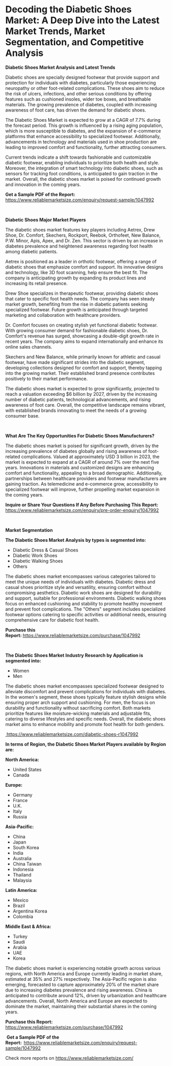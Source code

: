 <p><h1>Decoding the Diabetic Shoes Market: A Deep Dive into the Latest Market Trends, Market Segmentation, and Competitive Analysis</h1></p><p><strong>Diabetic Shoes Market Analysis and Latest Trends</strong></p>
<p><p>Diabetic shoes are specially designed footwear that provide support and protection for individuals with diabetes, particularly those experiencing neuropathy or other foot-related complications. These shoes aim to reduce the risk of ulcers, infections, and other serious conditions by offering features such as cushioned insoles, wider toe boxes, and breathable materials. The growing prevalence of diabetes, coupled with increasing awareness of foot care, has driven the demand for diabetic shoes.</p><p>The Diabetic Shoes Market is expected to grow at a CAGR of 7.7% during the forecast period. This growth is influenced by a rising aging population, which is more susceptible to diabetes, and the expansion of e-commerce platforms that enhance accessibility to specialized footwear. Additionally, advancements in technology and materials used in shoe production are leading to improved comfort and functionality, further attracting consumers. </p><p>Current trends indicate a shift towards fashionable and customizable diabetic footwear, enabling individuals to prioritize both health and style. Moreover, the integration of smart technology into diabetic shoes, such as sensors for tracking foot conditions, is anticipated to gain traction in the market. Overall, the diabetic shoes market is poised for continued growth and innovation in the coming years.</p></p>
<p><strong>Get a Sample PDF of the Report:&nbsp;</strong> <a href="https://www.reliablemarketsize.com/enquiry/request-sample/1047992?utm_campaign=3092&utm_medium=2&utm_source=Github&utm_content=ia&utm_term=05042025&utm_id=diabetic-shoes">https://www.reliablemarketsize.com/enquiry/request-sample/1047992</a></p>
<p>&nbsp;</p>
<p><strong>Diabetic Shoes Major Market Players</strong></p>
<p><p>The diabetic shoes market features key players including Aetrex, Drew Shoe, Dr. Comfort, Skechers, Rockport, Reebok, Orthofeet, New Balance, P.W. Minor, Apis, Apex, and Dr. Zen. This sector is driven by an increase in diabetes prevalence and heightened awareness regarding foot health among diabetic patients.</p><p>Aetrex is positioned as a leader in orthotic footwear, offering a range of diabetic shoes that emphasize comfort and support. Its innovative designs and technology, like 3D foot scanning, help ensure the best fit. The company is anticipating growth by expanding its product lines and increasing its retail presence.</p><p>Drew Shoe specializes in therapeutic footwear, providing diabetic shoes that cater to specific foot health needs. The company has seen steady market growth, benefiting from the rise in diabetic patients seeking specialized footwear. Future growth is anticipated through targeted marketing and collaboration with healthcare providers.</p><p>Dr. Comfort focuses on creating stylish yet functional diabetic footwear. With growing consumer demand for fashionable diabetic shoes, Dr. Comfort's revenue has surged, showcasing a double-digit growth rate in recent years. The company aims to expand internationally and enhance its online sales channels.</p><p>Skechers and New Balance, while primarily known for athletic and casual footwear, have made significant strides into the diabetic segment, developing collections designed for comfort and support, thereby tapping into the growing market. Their established brand presence contributes positively to their market performance.</p><p>The diabetic shoes market is expected to grow significantly, projected to reach a valuation exceeding $6 billion by 2027, driven by the increasing number of diabetic patients, technological advancements, and rising awareness of foot care. Overall, the competitive landscape remains vibrant, with established brands innovating to meet the needs of a growing consumer base.</p></p>
<p>&nbsp;</p>
<p><strong>What Are The Key Opportunities For Diabetic Shoes Manufacturers?</strong></p>
<p><p>The diabetic shoes market is poised for significant growth, driven by the increasing prevalence of diabetes globally and rising awareness of foot-related complications. Valued at approximately USD 3 billion in 2023, the market is expected to expand at a CAGR of around 7% over the next five years. Innovations in materials and customized designs are enhancing comfort and functionality, appealing to a broad demographic. Additionally, partnerships between healthcare providers and footwear manufacturers are gaining traction. As telemedicine and e-commerce grow, accessibility to specialized footwear will improve, further propelling market expansion in the coming years.</p></p>
<p><strong>Inquire or Share Your Questions If Any Before Purchasing This Report:</strong> <a href="https://www.reliablemarketsize.com/enquiry/pre-order-enquiry/1047992?utm_campaign=3092&utm_medium=2&utm_source=Github&utm_content=ia&utm_term=05042025&utm_id=diabetic-shoes">https://www.reliablemarketsize.com/enquiry/pre-order-enquiry/1047992</a></p>
<p>&nbsp;</p>
<p><strong>Market Segmentation</strong></p>
<p><strong>The Diabetic Shoes Market Analysis by types is segmented into:</strong></p>
<p><ul><li>Diabetic Dress & Casual Shoes</li><li>Diabetic Work Shoes</li><li>Diabetic Walking Shoes</li><li>Others</li></ul></p>
<p><p>The diabetic shoes market encompasses various categories tailored to meet the unique needs of individuals with diabetes. Diabetic dress and casual shoes prioritize style and versatility, ensuring comfort without compromising aesthetics. Diabetic work shoes are designed for durability and support, suitable for professional environments. Diabetic walking shoes focus on enhanced cushioning and stability to promote healthy movement and prevent foot complications. The "Others" segment includes specialized footwear options catering to specific activities or additional needs, ensuring comprehensive care for diabetic foot health.</p></p>
<p><strong>Purchase this Report:&nbsp;</strong><a href="https://www.reliablemarketsize.com/purchase/1047992?utm_campaign=3092&utm_medium=2&utm_source=Github&utm_content=ia&utm_term=05042025&utm_id=diabetic-shoes">https://www.reliablemarketsize.com/purchase/1047992</a></p>
<p>&nbsp;</p>
<p><strong>The Diabetic Shoes Market Industry Research by Application is segmented into:</strong></p>
<p><ul><li>Women</li><li>Men</li></ul></p>
<p><p>The diabetic shoes market encompasses specialized footwear designed to alleviate discomfort and prevent complications for individuals with diabetes. In the women's segment, these shoes typically feature stylish designs while ensuring proper arch support and cushioning. For men, the focus is on durability and functionality without sacrificing comfort. Both markets prioritize features like moisture-wicking materials and adjustable fits, catering to diverse lifestyles and specific needs. Overall, the diabetic shoes market aims to enhance mobility and promote foot health for both genders.</p></p>
<p><a href="https://www.reliablemarketsize.com/diabetic-shoes-r1047992?utm_campaign=3092&utm_medium=2&utm_source=Github&utm_content=ia&utm_term=05042025&utm_id=diabetic-shoes">&nbsp;https://www.reliablemarketsize.com/diabetic-shoes-r1047992</a></p>
<p><strong>In terms of Region, the Diabetic Shoes Market Players available by Region are:</strong></p>
<p>
    <p> <strong> North America: </strong>
        <ul>
            <li>United States</li>
            <li>Canada</li>
        </ul>
        </p> 
    <p> <strong> Europe: </strong>
        <ul>
            <li>Germany</li>
            <li>France</li>
            <li>U.K.</li>
            <li>Italy</li>
            <li>Russia</li>
        </ul>
        </p> 
    <p> <strong> Asia-Pacific: </strong>
        <ul>
            <li>China</li>
            <li>Japan</li>
            <li>South Korea</li>
            <li>India</li>
            <li>Australia</li>
            <li>China Taiwan</li>
            <li>Indonesia</li>
            <li>Thailand</li>
            <li>Malaysia</li>
        </ul>
        </p> 
    <p> <strong> Latin America: </strong>
        <ul>
            <li>Mexico</li>
            <li>Brazil</li>
            <li>Argentina Korea</li>
            <li>Colombia</li>
        </ul>
        </p> 
    <p> <strong> Middle East & Africa: </strong>
        <ul>
            <li>Turkey</li>
            <li>Saudi</li>
            <li>Arabia</li>
            <li>UAE</li>
            <li>Korea</li>
        </ul>
    </p>
    </p>
<p><p>The diabetic shoes market is experiencing notable growth across various regions, with North America and Europe currently leading in market share, estimated at 35% and 27% respectively. The Asia-Pacific region is also emerging, forecasted to capture approximately 20% of the market share due to increasing diabetes prevalence and rising awareness. China is anticipated to contribute around 12%, driven by urbanization and healthcare advancements. Overall, North America and Europe are expected to dominate the market, maintaining their substantial shares in the coming years.</p></p>
<p><strong>Purchase this Report: </strong><a href="https://www.reliablemarketsize.com/purchase/1047992?utm_campaign=3092&utm_medium=2&utm_source=Github&utm_content=ia&utm_term=05042025&utm_id=diabetic-shoes">https://www.reliablemarketsize.com/purchase/1047992</a></p>
<p>&nbsp;<strong>Get a Sample PDF of the Report:&nbsp;&nbsp;</strong><a href="https://www.reliablemarketsize.com/enquiry/request-sample/1047992?utm_campaign=3092&utm_medium=2&utm_source=Github&utm_content=ia&utm_term=05042025&utm_id=diabetic-shoes">https://www.reliablemarketsize.com/enquiry/request-sample/1047992</a></p>
<p><strong></strong></p>
<p>Check more reports on <a href="https://www.reliablemarketsize.com/?utm_campaign=3092&utm_medium=2&utm_source=Github&utm_content=ia&utm_term=05042025&utm_id=diabetic-shoes">https://www.reliablemarketsize.com/</a></p>